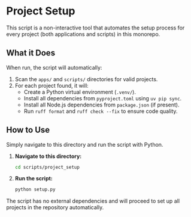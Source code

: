 # Project Setup

This script is a non-interactive tool that automates the setup process for every project (both applications and scripts) in this monorepo.

## What it Does

When run, the script will automatically:

1. Scan the `apps/` and `scripts/` directories for valid projects.
2. For each project found, it will:
   - Create a Python virtual environment (`.venv/`).
   - Install all dependencies from `pyproject.toml` using `uv pip sync`.
   - Install all Node.js dependencies from `package.json` (if present).
   - Run `ruff format` and `ruff check --fix` to ensure code quality.

## How to Use

Simply navigate to this directory and run the script with Python.

1. **Navigate to this directory:**

   ```bash
   cd scripts/project_setup
   ```

2. **Run the script:**

   ```bash
   python setup.py
   ```

The script has no external dependencies and will proceed to set up all projects in the repository automatically.
